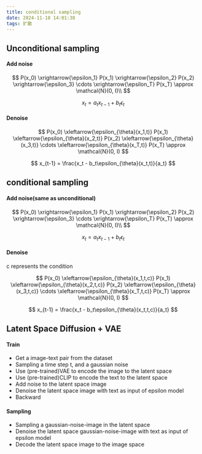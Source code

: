 ```yaml
---
title: conditional sampling
date: 2024-11-18 14:01:38
tags: 扩散
---
```


## Unconditional sampling

#### Add noise

$$
P(x_0) \xrightarrow{\epsilon_1} P(x_1) \xrightarrow{\epsilon_2}  P(x_2) \xrightarrow{\epsilon_3} \cdots \xrightarrow{\epsilon_T} P(x_T) \approx \mathcal{N}(0, I)\\
$$

$$
x_t = a_t x_{t-1} + b_t \epsilon_t
$$

#### Denoise

$$
P(x_0) \xleftarrow{\epsilon_{\theta}(x_1,t)} P(x_1) \xleftarrow{\epsilon_{\theta}(x_2,t)} P(x_2) \xleftarrow{\epsilon_{\theta}(x_3,t)} \cdots \xleftarrow{\epsilon_{\theta}(x_T,t)} P(x_T) \approx \mathcal{N}(0, I)
$$

$$
x_{t-1} = \frac{x_t - b_t\epsilon_{\theta}(x_t,t)}{a_t}
$$

## conditional sampling

#### Add noise(same as unconditional)

$$
P(x_0) \xrightarrow{\epsilon_1} P(x_1) \xrightarrow{\epsilon_2}  P(x_2) \xrightarrow{\epsilon_3} \cdots \xrightarrow{\epsilon_T} P(x_T) \approx \mathcal{N}(0, I)\\
$$

$$
x_t = a_t x_{t-1} + b_t \epsilon_t
$$

#### Denoise

c represents the condition

$$
P(x_0) \xleftarrow{\epsilon_{\theta}(x_1,t,c)} P(x_1) \xleftarrow{\epsilon_{\theta}(x_2,t,c)} P(x_2) \xleftarrow{\epsilon_{\theta}(x_3,t,c)} \cdots \xleftarrow{\epsilon_{\theta}(x_T,t,c)} P(x_T) \approx \mathcal{N}(0, I)
$$

$$
x_{t-1} = \frac{x_t - b_t\epsilon_{\theta}(x_t,t,c)}{a_t}
$$

## Latent Space Diffusion + VAE

#### Train

- Get a image-text pair from the dataset
- Sampling a time step t, and a gaussian noise
- Use (pre-trained)VAE to encode the image to the latent space
- Use (pre-trained)CLIP to encode the text to the latent space
- Add noise to the latent space image
- Denoise the latent space image with text as input of epsilon model
- Backward

#### Sampling

- Sampling a gaussian-noise-image in the latent space
- Denoise the latent space gaussian-noise-image with text as input of epsilon model
- Decode the latent space image to the image space
